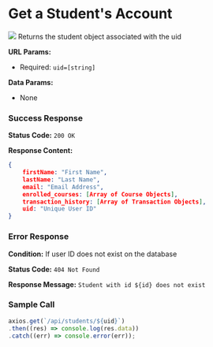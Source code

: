 # Get a Student's Account
![](https://img.shields.io/badge/%2Fapi%2Fstudents%2F%3Auid-GET-brightgreen?style=flat-square)
Returns the student object associated with the uid

**URL Params:**
- Required: `uid=[string]`

**Data Params:**
- None

### Success Response
**Status Code:** `200 OK`

**Response Content:**
```json
{
    firstName: "First Name",
    lastName: "Last Name",
    email: "Email Address",
    enrolled_courses: [Array of Course Objects],
    transaction_history: [Array of Transaction Objects],
    uid: "Unique User ID"
}
```

### Error Response
**Condition:** If user ID does not exist on the database

**Status Code:** `404 Not Found`

**Response Message:** `Student with id ${id} does not exist`

### Sample Call
```js
axios.get(`/api/students/${uid}`)
.then((res) => console.log(res.data))
.catch((err) => console.error(err));
```